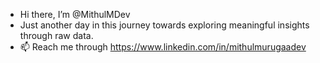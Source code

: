 - Hi there, I’m @MithulMDev
- Just another day in this journey towards exploring meaningful insights through raw data.
- 📫 Reach me through https://www.linkedin.com/in/mithulmurugaadev

<!---
MithulMDev/MithulMDev is a ✨ special ✨ repository because its `README.md` (this file) appears on your GitHub profile.
You can click the Preview link to take a look at your changes.
--->
